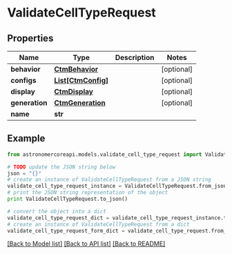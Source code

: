 # ValidateCellTypeRequest


## Properties
Name | Type | Description | Notes
------------ | ------------- | ------------- | -------------
**behavior** | [**CtmBehavior**](CtmBehavior.md) |  | [optional] 
**configs** | [**List[CtmConfig]**](CtmConfig.md) |  | [optional] 
**display** | [**CtmDisplay**](CtmDisplay.md) |  | [optional] 
**generation** | [**CtmGeneration**](CtmGeneration.md) |  | [optional] 
**name** | **str** |  | 

## Example

```python
from astronomercoreapi.models.validate_cell_type_request import ValidateCellTypeRequest

# TODO update the JSON string below
json = "{}"
# create an instance of ValidateCellTypeRequest from a JSON string
validate_cell_type_request_instance = ValidateCellTypeRequest.from_json(json)
# print the JSON string representation of the object
print ValidateCellTypeRequest.to_json()

# convert the object into a dict
validate_cell_type_request_dict = validate_cell_type_request_instance.to_dict()
# create an instance of ValidateCellTypeRequest from a dict
validate_cell_type_request_form_dict = validate_cell_type_request.from_dict(validate_cell_type_request_dict)
```
[[Back to Model list]](../README.md#documentation-for-models) [[Back to API list]](../README.md#documentation-for-api-endpoints) [[Back to README]](../README.md)


